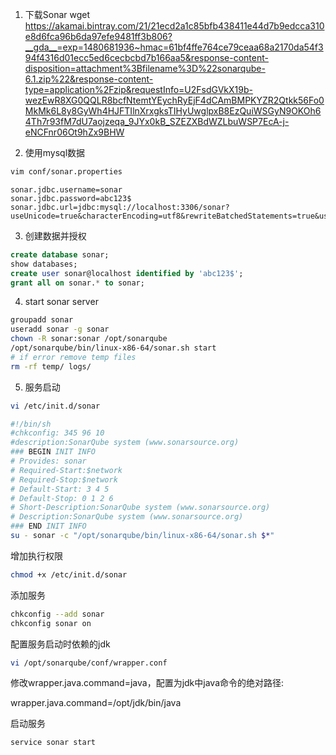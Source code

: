 1. 下载Sonar
   wget https://akamai.bintray.com/21/21ecd2a1c85bfb438411e44d7b9edcca310e8d6fca96b6da97efe9481ff3b806?__gda__=exp=1480681936~hmac=61bf4ffe764ce79ceaa68a2170da54f394f4316d01ecc5ed6cecbcbd7b166aa5&response-content-disposition=attachment%3Bfilename%3D%22sonarqube-6.1.zip%22&response-content-type=application%2Fzip&requestInfo=U2FsdGVkX19b-wezEwR8XG0QQLR8bcfNtemtYEychRyEjF4dCAmBMPKYZR2Qtkk56Fo0MkMk6L8y8GyWh4HJFTIlnXrxgksTIHyUwglpxB8EzQuiWSGyN9OKOh64Th7r93fM7dU7aojzeqa_9JYx0kB_SZEZXBdWZLbuWSP7EcA-j-eNCFnr06Ot9hZx9BHW

2. 使用mysql数据

```sh
vim conf/sonar.properties
```

```
sonar.jdbc.username=sonar
sonar.jdbc.password=abc123$
sonar.jdbc.url=jdbc:mysql://localhost:3306/sonar?useUnicode=true&characterEncoding=utf8&rewriteBatchedStatements=true&useConfigs=maxPerformance
```

3. 创建数据并授权

```sql
create database sonar;
show databases;
create user sonar@localhost identified by 'abc123$';
grant all on sonar.* to sonar;
```

4. start sonar server

```sh
groupadd sonar
useradd sonar -g sonar
chown -R sonar:sonar /opt/sonarqube
/opt/sonarqube/bin/linux-x86-64/sonar.sh start
# if error remove temp files
rm -rf temp/ logs/
```

5. 服务启动

```sh
vi /etc/init.d/sonar
```

```sh
#!/bin/sh  
#chkconfig: 345 96 10  
#description:SonarQube system (www.sonarsource.org)  
### BEGIN INIT INFO  
# Provides: sonar  
# Required-Start:$network  
# Required-Stop:$network  
# Default-Start: 3 4 5  
# Default-Stop: 0 1 2 6  
# Short-Description:SonarQube system (www.sonarsource.org)  
# Description:SonarQube system (www.sonarsource.org)  
### END INIT INFO  
su - sonar -c "/opt/sonarqube/bin/linux-x86-64/sonar.sh $*"
```

增加执行权限

```sh
chmod +x /etc/init.d/sonar
```

添加服务

```sh
chkconfig --add sonar
chkconfig sonar on
```

配置服务启动时依赖的jdk

```sh
vi /opt/sonarqube/conf/wrapper.conf
```

修改wrapper.java.command=java，配置为jdk中java命令的绝对路径:

wrapper.java.command=/opt/jdk/bin/java

启动服务

```sh
service sonar start
```
 
